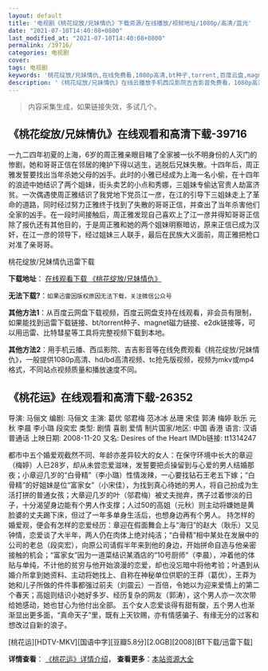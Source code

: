 ```yaml
---
layout: default
title: '电视剧《桃花绽放/兄妹情仇》下载资源/在线播放/视频地址/1080p/高清/蓝光'
date: "2021-07-10T14:40:08+0800"
last_modified_at: "2021-07-10T14:40:08+0800"
permalink: /39716/
categories: 电视剧
cover:
tags: 电视剧
keywords: '桃花绽放/兄妹情仇,在线免费看,1080p高清,bt种子,torrent,百度云盘,magnet,磁力链,迅雷下载资源'
description: '《桃花绽放/兄妹情仇》在线云播放手机西瓜影院吉吉影音免费看，1080p高清bd/hd未删减完整版和tc抢先枪版，mkv/mp4格式，附带bt/torrent种子、magnet/磁力链、百度云盘、网盘资源迅雷下载链接'
---
```


>内容采集生成，如果链接失效，多试几个。


## 《桃花绽放/兄妹情仇》在线观看和高清下载-39716

一九二四年初夏的上海，6岁的周正雅亲眼目睹了全家被一伙不明身份的人灭门的惨剧，她和哥哥正信在邻居的掩护下得以逃生，逃脱后兄妹失散。十四年后，周正雅发誓要找出当年杀她父母的凶手。此时的小雅已经成为上海一名小偷，在十四年的浪迹中她结识了两个姐妹，街头卖艺的小点和秀娜，三姐妹专偷达官贵人劫富济贫。一次偶遇使周正雅结识了我党地下党员江一彦，在江的引导下三姐妹走上了革命的道路，同时经过努力正雅终于找到了失散的哥哥正信，并查出了当年杀害他们全家的凶手。在一段时间接触后，周正雅发现自己喜欢上了江一彦并得知哥哥正信除了报仇还有其他目的，于是周正雅和她的两个姐妹明察暗访，原来正信已成为汉奸，在江一彦的领导下，经过姐妹三人联手，最后在民族大义面前，周正雅把枪口对准了亲哥哥。</p>


桃花绽放/兄妹情仇迅雷下载

**下载地址**： [在线观看下载 《桃花绽放/兄妹情仇》](https://www.993dy.com//vod-detail-id-12580.html) 


**无法下载?**：`如果迅雷因版权原因无法下载，关注微信公众号 `

**其他方法1**：从百度云网盘下载视频，百度云网盘支持在线观看，非会员有限制，如果能找到迅雷下载链接、bt/torrent种子、magnet磁力链接、e2dk链接等，可以用迅雷、比特彗星等工具将完整视频下载到本地。

**其他方法2**：用手机云播、西瓜影院、吉吉影音等在线免费观看《桃花绽放/兄妹情仇》，一般提供1080p高清、hd/bd高清视频、tc抢先版视频，视频为mkv或mp4格式，不同站点视频质量和播放速度不同。


## 《桃花运》在线观看和高清下载-26352

导演: 马俪文 编剧: 马俪文 主演: 葛优 邬君梅 范冰冰 丛珊 宋佳 郭涛 梅婷 耿乐 元秋 李晨 李小璐 段奕宏 类型: 剧情 喜剧 爱情 制片国家/地区: 中国 香港 语言: 汉语普通话 上映日期: 2008-11-20 又名: Desires of the Heart IMDb链接: tt1314247

都市中五个婚爱观截然不同、年龄亦差异较大的女人：在保守环境中长大的章迎（梅婷）人已28岁，却从未尝恋爱滋味，发誓要把贞操留到与心爱的男人结婚那夜；小章迎几岁的“白骨精”（李小璐）性情泼辣，一心要找钻石王老五下嫁；“白骨精”的好姐妹是位“富家女”（小宋佳），为找到真心待她的男人，将自己扮成为生活打拼的普通女孩；大章迎几岁的叶（邬君梅）被丈夫抛弃，携子过着惨淡的日子，十分渴望身边能有个男人作支撑；人过50的高姐（元秋）则主动将嫌她是黄脸婆的丈夫踢下床，但过了一年多单身生活后，也想身边再有个男人。 持怎样的婚爱观，便会有怎样的恋爱经历：章迎在假面舞会上与“海归”的赵大（耿乐）又见钟情，恋爱谈了大半年，两人仍在肉体上绝对纯洁；“白骨精”相中某处在发展中的公司的老总（段奕宏），向原公司请假半年来到他的身边，开始拼命自造与他亲密接触的机会；“富家女”因为一道菜结识某酒店的“10号厨师”（李晨），冲着他的体贴与单纯，不计他的贫穷与他开始浪漫的恋爱，却也没忘暗中将他考验；叶遇到从婚介所拿到她资料、主动将她找上、自称在神秘单位供职的王莽（葛优），王莽为她和儿子所做的件件事都强过前夫（刘震云）一百倍，令她以为迎来爱情上的第二个春天；高姐则结识小她好多岁、经历复杂的网友（郭涛），这个男人亦一次次带给她感动，她也甘心为他付出全部。 五个女人恋爱谈得有甜有酸，五个男人也渐渐显出更多面，“真命天子”里，既有上天钦赐，亦有情感骗子、有缘无分的过客和想改过自新的浪子。


[桃花运][HDTV-MKV][国语中字][豆瓣5.8分][2.0GB][2008][BT下载/迅雷下载]

**详情查看**： [《桃花运》详情介绍](/movie/26352/)， **查看更多**：[本站资源大全](/movie/t/all/)


